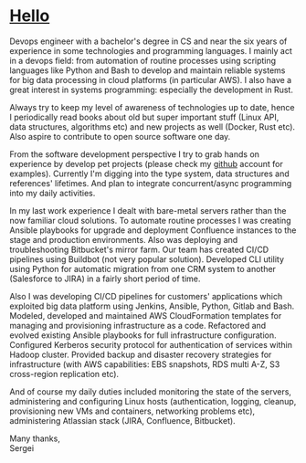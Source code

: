 <h1><a href="/download/cover.pdf" title="export to pdf">Hello</a></h1>

Devops engineer with a bachelor\'s degree in CS and near the six years of
experience in some technologies and programming languages.
I mainly act in a devops field: from automation of routine processes using
scripting languages like Python and Bash to develop and maintain reliable
systems for big data processing in cloud platforms (in particular AWS).
I also have a great interest in systems programming: especially the development
in Rust.

Always try to keep my level of awareness of technologies up to date, hence I
periodically read books about old but super important stuff (Linux API, data
structures, algorithms etc) and new projects as well (Docker, Rust etc). Also
aspire to contribute to open source software one day.

From the software development perspective I try to grab hands on experience by
develop pet projects (please check my [github](https://github.com/enkron)
account for examples).  Currently I\'m digging into the type system, data
structures and references\' lifetimes. And plan to integrate concurrent/async
programming into my daily activities.

In my last work experience I dealt with bare-metal servers rather than
the now familiar cloud solutions. To automate routine processes I was
creating Ansible playbooks for upgrade and deployment Confluence
instances to the stage and production environments. Also was deploying
and troubleshooting Bitbucket\'s mirror farm. Our team has created CI/CD
pipelines using Buildbot (not very popular solution). Developed CLI
utility using Python for automatic migration from one CRM system to
another (Salesforce to JIRA) in a fairly short period of time.

Also I was developing CI/CD pipelines for customers\' applications which
exploited big data platform using Jenkins, Ansible, Python, Gitlab and
Bash. Modeled, developed and maintained AWS CloudFormation templates
for managing and provisioning infrastructure as a code. Refactored and
evolved existing Ansible playbooks for full infrastructure
configuration. Configured Kerberos security protocol for authentication
of services within Hadoop cluster. Provided backup and disaster
recovery strategies for infrastructure (with AWS capabilities: EBS
snapshots, RDS multi A-Z, S3 cross-region replication etc).

And of course my daily duties included monitoring the state of the
servers, administering and configuring Linux hosts (authentication, logging,
cleanup, provisioning new VMs and containers, networking problems etc),
administering Atlassian stack (JIRA, Confluence, Bitbucket).

Many thanks,<br>
Sergei
